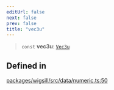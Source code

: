 ```yaml
---
editUrl: false
next: false
prev: false
title: "vec3u"
---
```


> `const` **vec3u**: [`Vec3u`](/api/wigsill/data/type-aliases/vec3u/)

## Defined in

[packages/wigsill/src/data/numeric.ts:50](https://github.com/software-mansion-labs/wigsill/blob/3eabd476f023822e50f40404033f5b0520bf8089/packages/wigsill/src/data/numeric.ts#L50)
